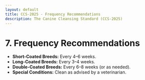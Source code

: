 ```yaml
---
layout: default
title: CCS-2025 - Frequency Recommendations
description: The Canine Cleansing Standard (CCS-2025)
---
```

# **7. Frequency Recommendations**  

- **Short-Coated Breeds:** Every 4–6 weeks.  
- **Long-Coated Breeds:** Every 3–4 weeks.  
- **Double-Coated Breeds:** Every 6–8 weeks (or as needed).  
- **Special Conditions:** Clean as advised by a veterinarian.  